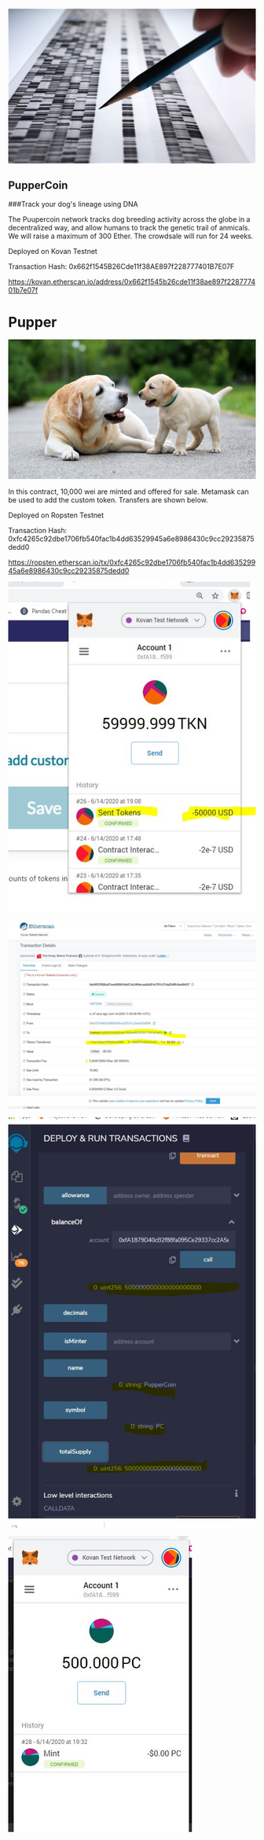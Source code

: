 ![image](Dna.jpg)


## PupperCoin 

###Track your dog's lineage using DNA

The Puupercoin network tracks dog breeding activity across the globe in a decentralized way, and allow humans to track the genetic trail of anmicals. We will raise a maximum of 300 Ether. The crowdsale will run for 24 weeks.

Deployed on Kovan Testnet

Transaction Hash:
0x662f1545B26Cde11f38AE897f228777401B7E07F

https://kovan.etherscan.io/address/0x662f1545b26cde11f38ae897f228777401b7e07f


# Pupper
![image](dogs.JPG)

In this contract, 10,000 wei are minted and offered for sale. Metamask can be used to add the custom token. Transfers are shown below.

Deployed on Ropsten Testnet

Transaction Hash:
0xfc4265c92dbe1706fb540fac1b4dd63529945a6e8986430c9cc29235875dedd0 

https://ropsten.etherscan.io/tx/0xfc4265c92dbe1706fb540fac1b4dd63529945a6e8986430c9cc29235875dedd0

![image](Metamask_coin_to_contract.jpg)


![image](ether_scan.JPG)

![image](mint_total_supply.JPG)

![image](500PCinMInter.JPG)
